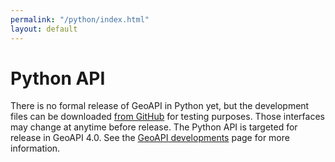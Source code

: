 ```yaml
---
permalink: "/python/index.html"
layout: default
---
```

<h1>Python API</h1>
<p> 
There is no formal release of GeoAPI in Python yet, but the development files can be downloaded
<a href="https://github.com/opengeospatial/geoapi/tree/master/geoapi/src/main/python/opengis" class="externalLink">from GitHub</a>
for testing purposes. Those interfaces may change at anytime before release.
The Python API is targeted for release in GeoAPI 4.0.
See the <a href="../snapshot/index.html">GeoAPI developments</a> page for more information.
</p>
